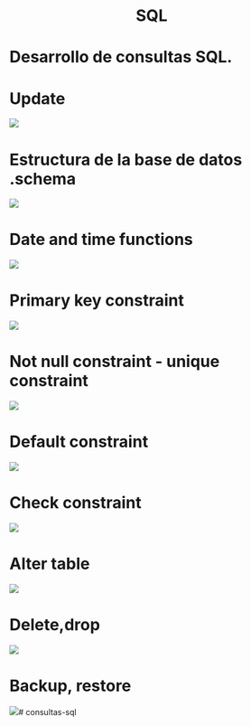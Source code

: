 # <CENTER>SQL

# Desarrollo  de consultas SQL.

# Update

<img src = sq1.jpg> 



# Estructura de la base de datos .schema
 <img src = s3.png>


# Date and time functions
 <img src = s4.png>


# Primary key constraint
 <img src = s5.png>


# Not null constraint - unique constraint
 <img src = s6.png>


# Default constraint


 <img src = s7.png>

# Check constraint
 <img src = s8.png>

# Alter table
 <img src = s9.png>


# Delete,drop
<img src = s10.png>

# Backup, restore
<img src = s11.png># consultas-sql
